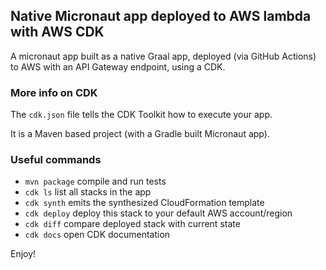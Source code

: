 ## Native Micronaut app deployed to AWS lambda with AWS CDK

A micronaut app built as a native Graal app, deployed (via GitHub Actions) to AWS with an API Gateway endpoint, using a CDK.

### More info on CDK

The `cdk.json` file tells the CDK Toolkit how to execute your app.

It is a Maven based project (with a Gradle built Micronaut app).

### Useful commands

 * `mvn package`     compile and run tests
 * `cdk ls`          list all stacks in the app
 * `cdk synth`       emits the synthesized CloudFormation template
 * `cdk deploy`      deploy this stack to your default AWS account/region
 * `cdk diff`        compare deployed stack with current state
 * `cdk docs`        open CDK documentation

Enjoy!
